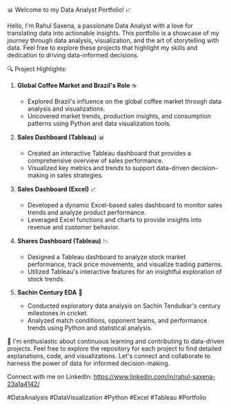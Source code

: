 📊 Welcome to my Data Analyst Portfolio! 📈

Hello, I'm Rahul Saxena, a passionate Data Analyst with a love for translating data into actionable insights. This portfolio is a showcase of my journey through data analysis, visualization, and the art of storytelling with data. Feel free to explore these projects that highlight my skills and dedication to driving data-informed decisions.

🔍 Project Highlights:

1. **Global Coffee Market and Brazil's Role** ☕️
   - Explored Brazil's influence on the global coffee market through data analysis and visualizations.
   - Uncovered market trends, production insights, and consumption patterns using Python and data visualization tools.

2. **Sales Dashboard (Tableau)** 📊
   - Created an interactive Tableau dashboard that provides a comprehensive overview of sales performance.
   - Visualized key metrics and trends to support data-driven decision-making in sales strategies.

3. **Sales Dashboard (Excel)** 📈
   - Developed a dynamic Excel-based sales dashboard to monitor sales trends and analyze product performance.
   - Leveraged Excel functions and charts to provide insights into revenue and customer behavior.

4. **Shares Dashboard (Tableau)** 📉
   - Designed a Tableau dashboard to analyze stock market performance, track price movements, and visualize trading patterns.
   - Utilized Tableau's interactive features for an insightful exploration of stock trends.

5. **Sachin Century EDA** 🏏
   - Conducted exploratory data analysis on Sachin Tendulkar's century milestones in cricket.
   - Analyzed match conditions, opponent teams, and performance trends using Python and statistical analysis.

🚀 I'm enthusiastic about continuous learning and contributing to data-driven projects. Feel free to explore the repository for each project to find detailed explanations, code, and visualizations. Let's connect and collaborate to harness the power of data for informed decision-making.

Connect with me on LinkedIn: https://www.linkedin.com/in/rahul-saxena-23a1a4142/

#DataAnalysis #DataVisualization #Python #Excel #Tableau #Portfolio
